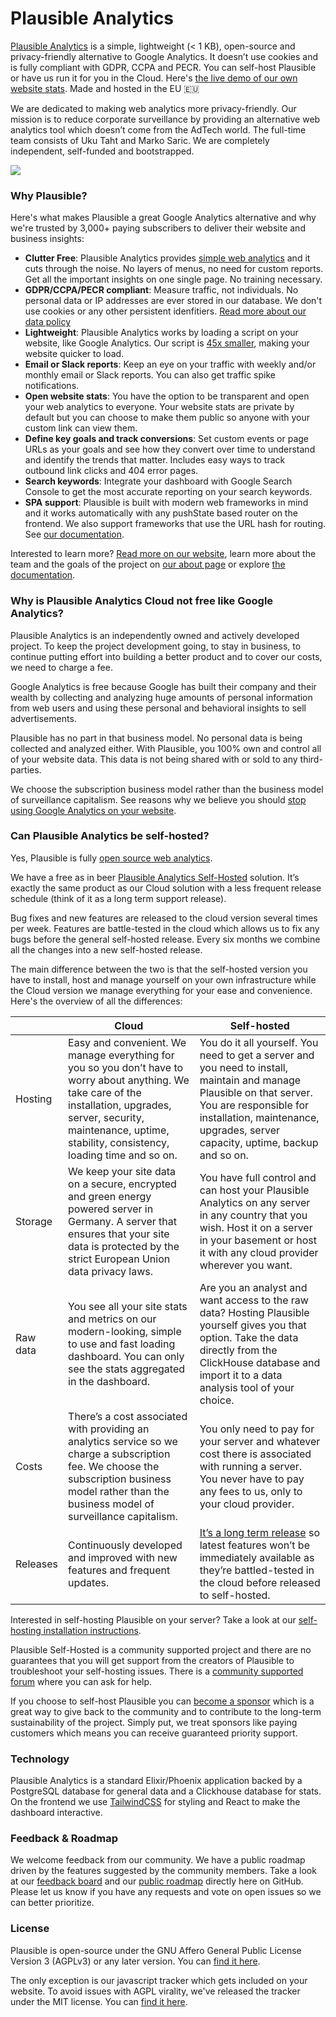 # Plausible Analytics

[Plausible Analytics](https://plausible.io/) is a simple, lightweight (< 1 KB), open-source and privacy-friendly alternative to Google Analytics. It doesn’t use cookies and is fully compliant with GDPR, CCPA and PECR. You can self-host Plausible or have us run it for you in the Cloud. Here's [the live demo of our own website stats](https://plausible.io/plausible.io). Made and hosted in the EU 🇪🇺

We are dedicated to making web analytics more privacy-friendly. Our mission is to reduce corporate surveillance by providing an alternative web analytics tool which doesn’t come from the AdTech world. The full-time team consists of Uku Taht and Marko Saric. We are completely independent, self-funded and bootstrapped.

![](https://docs.plausible.io/img/plausible-analytics.png)

### Why Plausible?

Here's what makes Plausible a great Google Analytics alternative and why we're trusted by 3,000+ paying subscribers to deliver their website and business insights: 

- **Clutter Free**: Plausible Analytics provides [simple web analytics](https://plausible.io/simple-web-analytics) and it cuts through the noise. No layers of menus, no need for custom reports. Get all the important insights on one single page. No training necessary.
- **GDPR/CCPA/PECR compliant**: Measure traffic, not individuals. No personal data or IP addresses are ever stored in our database. We don't use cookies or any other persistent idenfitiers. [Read more about our data policy](https://plausible.io/data-policy)
- **Lightweight**: Plausible Analytics works by loading a script on your website, like Google Analytics. Our script is [45x smaller](https://plausible.io/lightweight-web-analytics), making your website quicker to load.
- **Email or Slack reports**: Keep an eye on your traffic with weekly and/or monthly email or Slack reports. You can also get traffic spike notifications.
- **Open website stats**: You have the option to be transparent and open your web analytics to everyone. Your website stats are private by default but you can choose to make them public so anyone with your custom link can view them.
- **Define key goals and track conversions**: Set custom events or page URLs as your goals and see how they convert over time to understand and identify the trends that matter. Includes easy ways to track outbound link clicks and 404 error pages.
- **Search keywords**: Integrate your dashboard with Google Search Console to get the most accurate reporting on your search keywords.
- **SPA support**: Plausible is built with modern web frameworks in mind and it works automatically with any pushState based router on the frontend. We also support frameworks that use the URL hash for routing. See [our documentation](https://plausible.io/docs/hash-based-routing).

Interested to learn more? [Read more on our website](https://plausible.io), learn more about the team and the goals of the project on [our about page](https://plausible.io/about) or explore [the documentation](https://plausible.io/docs).

### Why is Plausible Analytics Cloud not free like Google Analytics?

Plausible Analytics is an independently owned and actively developed project. To keep the project development going, to stay in business, to continue putting effort into building a better product and to cover our costs, we need to charge a fee.

Google Analytics is free because Google has built their company and their wealth by collecting and analyzing huge amounts of personal information from web users and using these personal and behavioral insights to sell advertisements.

Plausible has no part in that business model. No personal data is being collected and analyzed either. With Plausible, you 100% own and control all of your website data. This data is not being shared with or sold to any third-parties.

We choose the subscription business model rather than the business model of surveillance capitalism. See reasons why we believe you should [stop using Google Analytics on your website](https://plausible.io/blog/remove-google-analytics).

### Can Plausible Analytics be self-hosted?

Yes, Plausible is fully [open source web analytics](https://plausible.io/open-source-website-analytics).

We have a free as in beer [Plausible Analytics Self-Hosted](https://plausible.io/self-hosted-web-analytics) solution. It’s exactly the same product as our Cloud solution with a less frequent release schedule (think of it as a long term support release). 

Bug fixes and new features are released to the cloud version several times per week. Features are battle-tested in the cloud which allows us to fix any bugs before the general self-hosted release. Every six months we combine all the changes into a new self-hosted release. 

The main difference between the two is that the self-hosted version you have to install, host and manage yourself on your own infrastructure while the Cloud version we manage everything for your ease and convenience. Here's the overview of all the differences:

|  | Cloud  | Self-hosted |
| ------------- | ------------- | ------------- |
| Hosting | Easy and convenient. We manage everything for you so you don’t have to worry about anything. We take care of the installation, upgrades, server, security, maintenance, uptime, stability, consistency, loading time and so on.  | You do it all yourself. You need to get a server and you need to install, maintain and manage Plausible on that server. You are responsible for installation, maintenance, upgrades, server capacity, uptime, backup and so on.  |
| Storage | We keep your site data on a secure, encrypted and green energy powered server in Germany. A server that ensures that your site data is protected by the strict European Union data privacy laws.  | You have full control and can host your Plausible Analytics on any server in any country that you wish. Host it on a server in your basement or host it with any cloud provider wherever you want.  |
| Raw data | You see all your site stats and metrics on our modern-looking, simple to use and fast loading dashboard. You can only see the stats aggregated in the dashboard.  | Are you an analyst and want access to the raw data? Hosting Plausible yourself gives you that option. Take the data directly from the ClickHouse database and import it to a data analysis tool of your choice.  |
| Costs | There’s a cost associated with providing an analytics service so we charge a subscription fee. We choose the subscription business model rather than the business model of surveillance capitalism.  | You only need to pay for your server and whatever cost there is associated with running a server. You never have to pay any fees to us, only to your cloud provider.  |
| Releases | Continuously developed and improved with new features and frequent updates.  | [It’s a long term release](https://plausible.io/blog/building-open-source) so latest features won’t be immediately available as they’re battled-tested in the cloud before released to self-hosted.  |

Interested in self-hosting Plausible on your server? Take a look at our [self-hosting installation instructions](https://plausible.io/docs/self-hosting).

Plausible Self-Hosted is a community supported project and there are no guarantees that you will get support from the creators of Plausible to troubleshoot your self-hosting issues. There is a [community supported forum](https://github.com/plausible/analytics/discussions/categories/self-hosted-support) where you can ask for help. 

If you choose to self-host Plausible you can [become a sponsor](https://github.com/sponsors/plausible) which is a great way to give back to the community and to contribute to the long-term sustainability of the project. Simply put, we treat sponsors like paying customers which means you can receive guaranteed priority support.
 
### Technology

Plausible Analytics is a standard Elixir/Phoenix application backed by a PostgreSQL database for general data and a Clickhouse
database for stats. On the frontend we use [TailwindCSS](https://tailwindcss.com/) for styling and React to make the dashboard interactive.

### Feedback & Roadmap

We welcome feedback from our community. We have a public roadmap driven by the features suggested by the community members. Take a look at our [feedback board](https://plausible.io/feedback) and our [public roadmap](https://plausible.io/roadmap) directly here on GitHub. Please let us know if you have any requests and vote on open issues so we can better prioritize.

### License

Plausible is open-source under the GNU Affero General Public License Version 3 (AGPLv3) or any later version. You can [find it here](https://github.com/plausible/analytics/blob/master/LICENSE.md).

The only exception is our javascript tracker which gets included on your website. To avoid issues with AGPL virality, we've
released the tracker under the MIT license. You can [find it here](https://github.com/plausible/analytics/blob/master/tracker/LICENSE.md).
